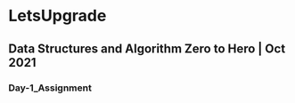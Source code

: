    
# LetsUpgrade

## Data Structures and Algorithm Zero to Hero | Oct 2021

### Day-1_Assignment

```

```

